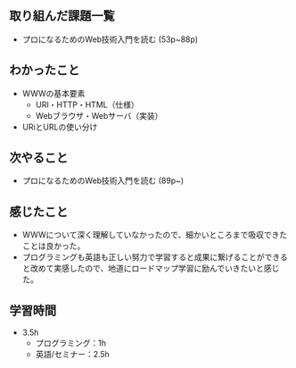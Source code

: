 ## 取り組んだ課題一覧
- プロになるためのWeb技術入門を読む (53p~88p)
## わかったこと
- WWWの基本要素
  - URI・HTTP・HTML（仕様）
  - Webブラウザ・Webサーバ（実装）
- URiとURLの使い分け
## 次やること
- プロになるためのWeb技術入門を読む (89p~)
## 感じたこと
- WWWについて深く理解していなかったので、細かいところまで吸収できたことは良かった。
- プログラミングも英語も正しい努力で学習すると成果に繋げることができると改めて実感したので、地道にロードマップ学習に励んでいきたいと感じた。
## 学習時間
- 3.5h
  - プログラミング：1h
  - 英語/セミナー：2.5h
